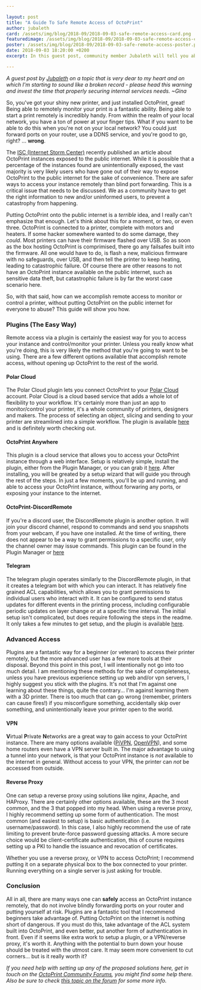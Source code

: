 ```yaml
---

layout: post
title: "A Guide To Safe Remote Access of OctoPrint"
author: jubaleth
card: /assets/img/blog/2018-09/2018-09-03-safe-remote-access-card.png
featuredimage: /assets/img/blog/2018-09/2018-09-03-safe-remote-access-card.png
poster: /assets/img/blog/2018-09/2018-09-03-safe-remote-access-poster.png
date: 2018-09-03 18:20:00 +0200
excerpt: In this guest post, community member Jubaleth will tell you about safe ways to access your OctoPrint instance from the internet.

---
```


*A guest post by [Jubaleth](https://jubaleth.wtf/) on a topic that is very dear to my heart and on which I'm starting
to sound like a broken record - please head this warning and invest the time that properly securing internal services
needs. ~Gina*

So, you've got your shiny new printer, and just installed OctoPrint, great! Being able to remotely monitor your print is a fantastic ability. Being able to start a print remotely is incredibly handy. From within the realm of your local network, you have a ton of power at your finger tips. What if you want to be able to do this when you're not on your local network? You could just forward ports on your router, use a DDNS service, and you're good to go, right? ... **wrong**. 

The [ISC (Internet Storm Center)](https://isc.sans.edu/forums/diary/3D+Printers+in+The+Wild+What+Can+Go+Wrong/24044/) recently published an article about OctoPrint instances exposed to the public internet. While it is possible that a percentage of the instances found are unintentionally exposed, the vast majority is very likely users who have gone out of their way to expose OctoPrint to the public internet for the sake of convenience. There are safer ways to access your instance remotely than blind port forwarding. This is a critical issue that needs to be discussed. We as a community have to get the right information to new and/or uninformed users, to prevent a catastrophy from happening.

Putting OctoPrint onto the public internet is a *terrible* idea, and I really can't emphasize that enough. Let's think about this for a moment, or two, or even three. OctoPrint is connected to a printer, complete with motors and heaters. If some hacker somewhere wanted to do some damage, they *could*. Most printers can have their firmware flashed over USB. So as soon as the box hosting OctoPrint is comprimised, there go any failsafes built into the firmware. All one would have to do, is flash a new, malicious firmware with no safeguards, over USB, and then tell the printer to keep heating, leading to catastrophic failure. Of course there are other reasons to not have an OctoPrint instance available on the public internet, such as sensitive data theft, but catastrophic failure is by far the worst case scenario here.

So, with that said, how can we accomplish remote access to monitor or control a printer, without putting OctoPrint on the public internet for everyone to abuse?  This guide will show you how.

### Plugins (The Easy Way)

Remote access via a plugin is certainly the easiest way for you to access your instance and control/monitor your printer. Unless you really know what you're doing, this is very likely the method that you're going to want to be using. There are a few different options available that accomplish remote access, without opening up OctoPrint to the rest of the world.

#### Polar Cloud

The Polar Cloud plugin lets you connect OctoPrint to your [Polar Cloud](https://polar3d.com) account. Polar Cloud is a cloud based service that adds a whole lot of flexibility to your workflow. It's certainly more than just an app to monitor/control your printer, it's a whole community of printers, designers and makers. The process of selecting an object, slicing and sending to your printer are streamlined into a simple workflow. The plugin is available [here](https://plugins.octoprint.org/plugins/polarcloud/) and is definitely worth checking out.

#### OctoPrint Anywhere

This plugin is a cloud service that allows you to access your OctoPrint instance through a web interface.
Setup is relatively simple, install the plugin, either from the Plugin Manager, or you can grab it [here](https://plugins.octoprint.org/plugins/anywhere/). After installing, you will be greated by a setup wizard that will guide you through the rest of the steps. In just a few moments, you'll be up and running, and able to access your OctoPrint instance, without forwaring any ports, or exposing your instance to the internet.

#### OctoPrint-DiscordRemote

If you're a discord user, the DiscordRemote plugin is another option. It will join your discord channel,
respond to commands and send you snapshots from your webcam, if you have one installed. At the time of writing, there does not appear to be a way to grant permissions to a specific user, only the channel owner may issue commands. This plugin can be found in the Plugin Manager or [here](https://plugins.octoprint.org/plugins/DiscordRemote/)

#### Telegram

The telegram plugin operates similarly to the DiscordRemote plugin, in that it creates a telegram bot with which you can interact. It has relatively fine grained ACL capabilities, which allows you to grant permissions to individual users who interact with it. It can be configured to send status updates for different events in the printing process, including configurable periodic updates on layer change or at a specific time interval. The initial setup isn't complicated, but does require following the steps in the readme. It only takes a few minutes to get setup, and the plugin is available [here](https://plugins.octoprint.org/plugins/telegram/).

### Advanced Access

Plugins are a fantastic way for a beginner (or veteran) to access their printer remotely, but the more advanced user has a few more tools at their disposal. Beyond this point in this post, I will intentionally not go into too much detail. I am mentioning these methods for the sake of completeness, unless you have previous experience setting up web and/or vpn servers, I highly suggest you stick with the plugins. It's not that I'm against one learning about these things, quite the contrary... I'm against learning them with a 3D printer. There is too much that can go wrong (remember, printers can cause fires!) if you misconfigure something, accidentally skip over something, and unintentionally leave your printer open to the world. 

#### VPN

**V**irtual **P**rivate **N**etworks are a great way to gain access to your OctoPrint instance. There are many options available ([PiVPN](http://www.pivpn.io/), [OpenVPN](https://openvpn.net/)), and some home routers even have a VPN server built in. The major advantage to using a tunnel into your network, is that your OctoPrint instance is *not* available to the internet in general. Without access to your VPN, the printer can *not* be accessed from outside. 

#### Reverse Proxy

One can setup a reverse proxy using solutions like nginx, Apache, and HAProxy. There are certainly other options available, these are the 3 most common, and the 3 that popped into my head. When using a reverse proxy, I highly recommend setting up some form of authentication. The most common (and easiest to setup) is basic authentication (i.e. username/password). In this case, I also highly recommend the use of rate limiting to prevent brute-force password guessing attacks. A more secure choice would be client-certificate authentication, this of course requires setting up a PKI to handle the issuance and revocation of certificates. 

Whether you use a reverse proxy, or VPN to access OctoPrint; I recommend putting it on a separate physical box to the box connected to your printer. Running everything on a single server is just asking for trouble.

### Conclusion

All in all, there are many ways one can **safely** access an OctoPrint instance remotely, that do not involve blindly forwarding ports on your router and putting yourself at risk. Plugins are a fantastic tool that I recommend beginners take advantage of. Putting OctoPrint on the internet is nothing short of dangerous. If you must do this, take advantage of the ACL system built into OctoPrint, and even better, put another form of authentication in front. Even if it seems like extra work to setup a plugin, or a VPN/reverse proxy, it's worth it. Anything with the potential to burn down your house should be treated with the utmost care. It may seem more convenient to cut corners... but is it really worth it?

*If you need help with setting up any of the proposed solutions here, get in touch on the [OctoPrint Community Forums](https://discourse.octoprint.org), you might find some help there. Also be sure to check [this topic on the forum](https://discourse.octoprint.org/t/access-your-octoprint-remotely/3628) for some more info.*